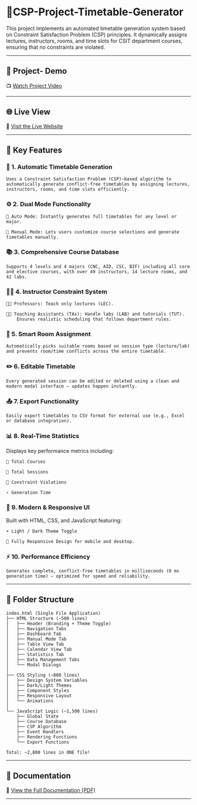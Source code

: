 # 📅CSP-Project-Timetable-Generator

This project implements an automated timetable generation system based on Constraint Satisfaction Problem (CSP) principles.
It dynamically assigns lectures, instructors, rooms, and time slots for CSIT department courses, ensuring that no constraints are violated.

---

## 🎥 Project- Demo

📺 [Watch Project Video](https://drive.google.com/file/d/1rEBuxIbpwh7MOEHtP0Lw4YzkP06Nazee/view)

---

## 🌐 Live View

🔗 [Visit the Live Website](https://68fd1ce09d3a1c661b267d44--euphonious-blini-e8f175.netlify.app/)

---

## 🚀 Key Features

### 🧠 1. Automatic Timetable Generation

    Uses a Constraint Satisfaction Problem (CSP)–based algorithm to automatically generate conflict-free timetables by assigning lectures, instructors, rooms, and time slots efficiently.

### ⚙️ 2. Dual Mode Functionality

    🔹 Auto Mode: Instantly generates full timetables for any level or major.

    🔹 Manual Mode: Lets users customize course selections and generate timetables manually.

### 📚 3. Comprehensive Course Database

    Supports 4 levels and 4 majors (CNC, AID, CSC, BIF) including all core and elective courses, with over 49 instructors, 14 lecture rooms, and 42 labs.

### 👩‍🏫 4. Instructor Constraint System

    🧑‍🔬 Professors: Teach only lectures (LEC).

    👩‍💻 Teaching Assistants (TAs): Handle labs (LAB) and tutorials (TUT).
        Ensures realistic scheduling that follows department rules.

### 🏫 5. Smart Room Assignment

    Automatically picks suitable rooms based on session type (lecture/lab) and prevents room/time conflicts across the entire timetable.

### ✏️ 6. Editable Timetable

    Every generated session can be edited or deleted using a clean and modern modal interface — updates happen instantly.

### 📤 7. Export Functionality

    Easily export timetables to CSV format for external use (e.g., Excel or database integration).

### 📊 8. Real-Time Statistics

  Displays key performance metrics including:

    📘 Total Courses

    🧩 Total Sessions

    🚫 Constraint Violations

    ⚡ Generation Time

### 🌙 9. Modern & Responsive UI

  Built with HTML, CSS, and JavaScript featuring:

    ☀️ Light / Dark Theme Toggle

    📱 Fully Responsive Design for mobile and desktop.

### ⚡ 10. Performance Efficiency

    Generates complete, conflict-free timetables in milliseconds (0 ms generation time) — optimized for speed and reliability.
    
---

## 📁 Folder Structure

```
index.html (Single File Application)
├── HTML Structure (~500 lines)
│   ├── Header (Branding + Theme Toggle)
│   ├── Navigation Tabs
│   ├── Dashboard Tab
│   ├── Manual Mode Tab
│   ├── Table View Tab
│   ├── Calendar View Tab
│   ├── Statistics Tab
│   ├── Data Management Tabs
│   └── Modal Dialogs
│
├── CSS Styling (~800 lines)
│   ├── Design System Variables
│   ├── Dark/Light Themes
│   ├── Component Styles
│   ├── Responsive Layout
│   └── Animations
│
└── JavaScript Logic (~1,500 lines)
    ├── Global State
    ├── Course Database
    ├── CSP Algorithm
    ├── Event Handlers
    ├── Rendering Functions
    └── Export Functions

Total: ~2,800 lines in ONE file!
```

---

## 📄 Documentation

📖 [View the Full Documentation (PDF)](https://drive.google.com/file/d/1Z5zMyCSCNQIitVta0P4OTGZDfJp5Lq_w/view)

---






